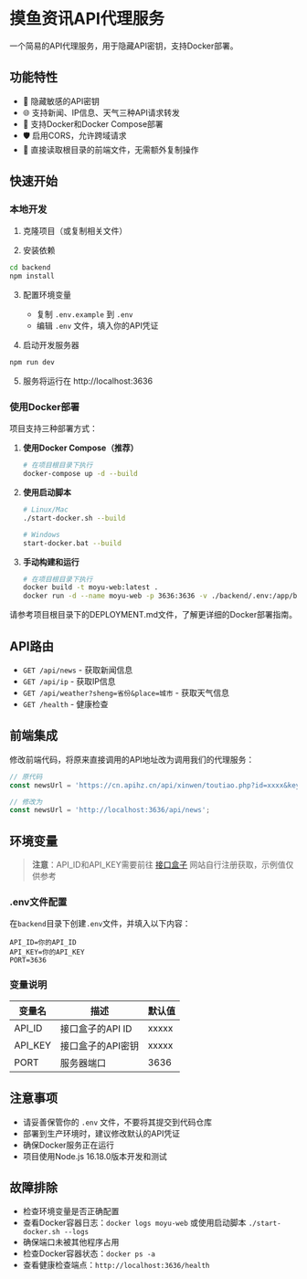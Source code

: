 # 摸鱼资讯API代理服务

一个简易的API代理服务，用于隐藏API密钥，支持Docker部署。

## 功能特性
- 🚀 隐藏敏感的API密钥
- 🌐 支持新闻、IP信息、天气三种API请求转发
- 🐳 支持Docker和Docker Compose部署
- 🛡️ 启用CORS，允许跨域请求
- 📁 直接读取根目录的前端文件，无需额外复制操作

## 快速开始

### 本地开发

1. 克隆项目（或复制相关文件）

2. 安装依赖
```bash
cd backend
npm install
```

3. 配置环境变量
   - 复制 `.env.example` 到 `.env`
   - 编辑 `.env` 文件，填入你的API凭证

4. 启动开发服务器
```bash
npm run dev
```

5. 服务将运行在 http://localhost:3636

### 使用Docker部署

项目支持三种部署方式：

1. **使用Docker Compose（推荐）**
   ```bash
   # 在项目根目录下执行
   docker-compose up -d --build
   ```

2. **使用启动脚本**
   ```bash
   # Linux/Mac
   ./start-docker.sh --build
   
   # Windows
   start-docker.bat --build
   ```

3. **手动构建和运行**
   ```bash
   # 在项目根目录下执行
   docker build -t moyu-web:latest .
   docker run -d --name moyu-web -p 3636:3636 -v ./backend/.env:/app/backend/.env:ro --restart unless-stopped moyu-web:latest
   ```

请参考项目根目录下的DEPLOYMENT.md文件，了解更详细的Docker部署指南。

## API路由

- `GET /api/news` - 获取新闻信息
- `GET /api/ip` - 获取IP信息
- `GET /api/weather?sheng=省份&place=城市` - 获取天气信息
- `GET /health` - 健康检查

## 前端集成

修改前端代码，将原来直接调用的API地址改为调用我们的代理服务：

```javascript
// 原代码
const newsUrl = 'https://cn.apihz.cn/api/xinwen/toutiao.php?id=xxxx&key=xxxxxx';

// 修改为
const newsUrl = 'http://localhost:3636/api/news';
```

## 环境变量

> **注意**：API_ID和API_KEY需要前往 [接口盒子](https://www.apihz.cn/) 网站自行注册获取，示例值仅供参考

### .env文件配置

在`backend`目录下创建`.env`文件，并填入以下内容：
```
API_ID=你的API_ID
API_KEY=你的API_KEY
PORT=3636
```

### 变量说明

| 变量名 | 描述 | 默认值 |
|-------|------|--------|
| API_ID | 接口盒子的API ID | xxxxx |
| API_KEY | 接口盒子的API密钥 | xxxxx |
| PORT | 服务器端口 | 3636 |

## 注意事项
- 请妥善保管你的 `.env` 文件，不要将其提交到代码仓库
- 部署到生产环境时，建议修改默认的API凭证
- 确保Docker服务正在运行
- 项目使用Node.js 16.18.0版本开发和测试

## 故障排除
- 检查环境变量是否正确配置
- 查看Docker容器日志：`docker logs moyu-web` 或使用启动脚本 `./start-docker.sh --logs`
- 确保端口未被其他程序占用
- 检查Docker容器状态：`docker ps -a`
- 查看健康检查端点：`http://localhost:3636/health`